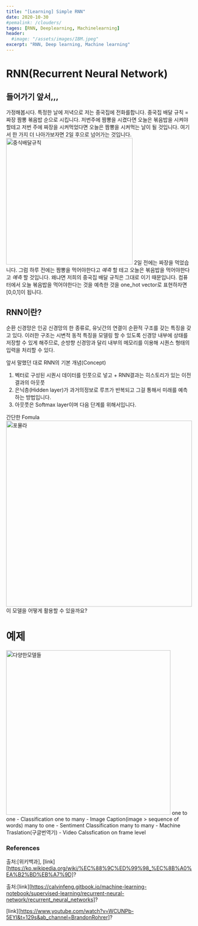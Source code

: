 ```yaml
---
title: "[Learning] Simple RNN"
date: 2020-10-30
#pemalink: /clouders/
tages: [RNN, Deeplearning, Machinelearning]
header:
  #image: "/assets/images/IBM.jpeg"
excerpt: "RNN, Deep learning, Machine learning"
---
```


#  RNN(Recurrent Neural Network)





##  들어가기 앞서,,,
가정해봅시다. 특정한 날에 저녁으로 저는 중국집에 전화를합니다.
중국집 배달 규칙 = 짜장 짬뽕 볶음밥 순으로 시킵니다. 
저번주에 짬뽕을 시켰다면 오늘은 볶음밥을 시켜야 할테고
저번 주에 짜장을 시켜먹었다면 오늘은 짬뽕을 시켜먹는 날이 될 것입니다.
여기서 한 가지 더 나아가보자면 2일 후으로 넘어가는 것입니다.
<img width="343" alt="중식배달규칙" src="https://user-images.githubusercontent.com/70086728/97666865-e224b980-1ac1-11eb-80e0-eda29612f78b.PNG">
2일 전에는 짜장을 먹었습니다. 그럼 하루 전에는 짬뽕을 먹어야한다고 _예측_ 할 테고 오늘은 볶음밥을 먹어야한다고 _예측_ 할 것입니다. 왜냐면 저희의 중국집 배달 규칙은 그대로 이기 때문입니다. 
컴퓨터에서 오늘 볶음밥을 먹어야한다는 것을 예측한 것을 one_hot vector로 표현하자면 [0,0,1]이 됩니다. 

## RNN이란?
순환 신경망은 인공 신경망의 한 종류로, 유닛간의 연결이 순환적 구조를 갖는 특징을 갖고 있다. 이러한 구조는 시변적 동적 특징을 모델링 할 수 있도록 신경망 내부에 상태를 저장할 수 있게 해주므로, 순방향 신경망과 달리 내부의 메모리를 이용해 시퀀스 형태의 입력을 처리할 수 있다.


앞서 말했던 대로 RNN의 기본 개념(Concept)
1. 벡터로 구성된 시퀀시 데이터를 인풋으로 넣고 + RNN결과는 히스토리가 있는 이전 결과의 아웃풋
2. 은닉층(Hidden layer)가 과거의정보로 루프가 반복되고 그걸 통해서 미래를 예측하는 방법입니다.
3. 아웃풋은 Softmax layer이며 다음 단계를 위해서입니다. 

간단한 Fomula
<img width="504" alt="포뮬라" src="https://user-images.githubusercontent.com/70086728/97666899-f799e380-1ac1-11eb-82e9-89ed9a0aec53.PNG">
이 모델을 어떻게 활용할 수 있을까요?

#  예제

<img width="446" alt="다양한모델들" src="https://user-images.githubusercontent.com/70086728/97666924-07192c80-1ac2-11eb-989a-5802b8b998ff.PNG">
one to one - Classification
one to many - Image Caption(image > sequence of words)
many to one - Sentiment Classification
many to many - Machine Traslation(구글번역기)
             - Video Calssfication on frame level


###  References

출처:[위키백과], [link][https://ko.wikipedia.org/wiki/%EC%88%9C%ED%99%98_%EC%8B%A0%EA%B2%BD%EB%A7%9D]? 

출처:[link][https://calvinfeng.gitbook.io/machine-learning-notebook/supervised-learning/recurrent-neural-network/recurrent_neural_networks]?

[link][https://www.youtube.com/watch?v=WCUNPb-5EYI&t=129s&ab_channel=BrandonRohrer]?